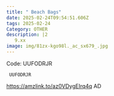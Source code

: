 ```yaml
---
title: " Beach Bags"
date: 2025-02-24T09:54:51.606Z
tags: 2025-02-24
Category: OTHER
description: |2
   9.xx
image: img/81zx-kgo98l._ac_sx679_.jpg
---
```

 Code: UUFODRJR

<pre class="language-javascript"><code

class="language-javascript"> UUFODRJR  </code></pre>

https://amzlink.to/az0VDygEIrq4q
AD